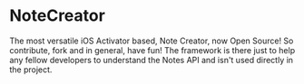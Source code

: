 # NoteCreator
The most versatile iOS Activator based, Note Creator, now Open Source! So contribute, fork and in general, have fun! The framework is there just to help any fellow developers to understand the Notes API and isn't used directly in the project.
